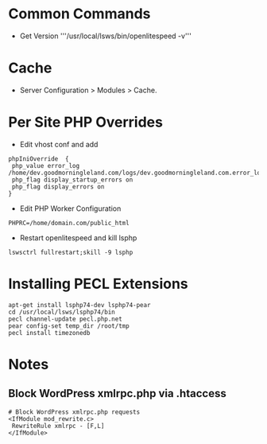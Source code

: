 # Common Commands
* Get Version '''/usr/local/lsws/bin/openlitespeed -v'''
# Cache
* Server Configuration > Modules > Cache.

# Per Site PHP Overrides
* Edit vhost conf and add
```
phpIniOverride  {
 php_value error_log /home/dev.goodmorningleland.com/logs/dev.goodmorningleland.com.error_log
 php_flag display_startup_errors on
 php_flag display_errors on
}
```
* Edit PHP Worker Configuration

```
PHPRC=/home/domain.com/public_html
```
* Restart openlitespeed and kill lsphp
```
lswsctrl fullrestart;skill -9 lsphp
```

# Installing PECL Extensions
```
apt-get install lsphp74-dev lsphp74-pear
cd /usr/local/lsws/lsphp74/bin
pecl channel-update pecl.php.net
pear config-set temp_dir /root/tmp
pecl install timezonedb
```

# Notes

## Block WordPress xmlrpc.php via .htaccess
```
# Block WordPress xmlrpc.php requests
<IfModule mod_rewrite.c>
 RewriteRule xmlrpc - [F,L]
</IfModule>
```
